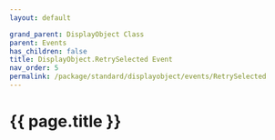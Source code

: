 ```yaml
---
layout: default

grand_parent: DisplayObject Class
parent: Events
has_children: false
title: DisplayObject.RetrySelected Event
nav_order: 5
permalink: /package/standard/displayobject/events/RetrySelected
---
```

# {{ page.title }}




